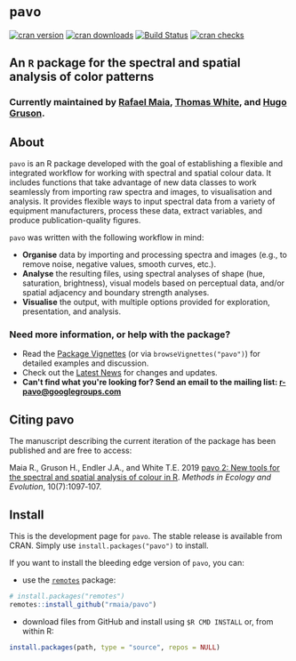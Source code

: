# `pavo`

[![cran version](https://www.r-pkg.org/badges/version-ago/pavo)](https://cran.r-project.org/package=pavo/)
[![cran downloads](https://cranlogs.r-pkg.org/badges/grand-total/pavo)](https://cran.r-project.org/package=pavo/)
[![Build Status](https://travis-ci.org/rmaia/pavo.svg?branch=master)](https://travis-ci.org/rmaia/pavo/)
[![cran checks](https://cranchecks.info/badges/worst/pavo)](https://cranchecks.info/pkgs/pavo)

## An `R` package for the spectral and spatial analysis of color patterns

### Currently maintained by [Rafael Maia](https://github.com/rmaia), [Thomas White](https://github.com/thomased), and [Hugo Gruson](https://github.com/bisaloo).

## About

`pavo` is an R package developed with the goal of establishing a flexible and integrated workflow for working with spectral and spatial colour data. It includes functions that take advantage of new data classes to work seamlessly from importing raw spectra and images, to visualisation and analysis. It provides flexible ways to input spectral data from a variety of equipment manufacturers, process these data, extract variables, and produce publication-quality figures.

`pavo` was written with the following workflow in mind:

- **Organise** data by importing and processing spectra and images (e.g., to remove noise, negative values, smooth curves, etc.).
- **Analyse** the resulting files, using spectral analyses of shape (hue, saturation, brightness), visual models based on perceptual data, and/or spatial adjacency and boundary strength analyses.
- **Visualise** the output, with multiple options provided for exploration, presentation, and analysis.

### Need more information, or help with the package?

- Read the [Package Vignettes](http://rafaelmaia.net/pavo/articles/) (or via `browseVignettes("pavo")`) for detailed examples and discussion.
- Check out the [Latest News](http://rafaelmaia.net/pavo/news/index.html) for changes and updates.
- **Can't find what you're looking for? Send an email to the mailing list: <r-pavo@googlegroups.com>**

## Citing pavo

The manuscript describing the current iteration of the package has been published and are free to access:

Maia R., Gruson H., Endler J.A., and White T.E. 2019 [pavo 2: New tools for the spectral 
and spatial analysis of colour in R](https://doi.org/10.1111/2041-210X.13174). _Methods in Ecology and Evolution_, 10(7):1097‑107. 


## Install

This is the development page for `pavo`. The stable release is available from CRAN. Simply use `install.packages("pavo")` to install.

If you want to install the bleeding edge version of `pavo`, you can:

* use the [`remotes`](https://github.com/r-lib/remotes) package:

```r
# install.packages("remotes")
remotes::install_github("rmaia/pavo")
```

* download files from GitHub and install using `$R CMD INSTALL` or, from within R:

```r
install.packages(path, type = "source", repos = NULL)
```
